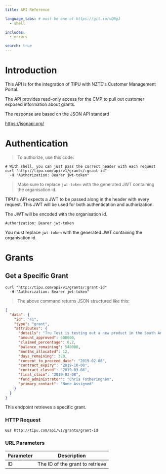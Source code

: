 ```yaml
---
title: API Reference

language_tabs: # must be one of https://git.io/vQNgJ
  - shell

includes:
  - errors

search: true
---
```


# Introduction

This API is for the integration of TIPU with NZTE's Customer Management Portal.

The API provides read-only access for the CMP to pull out customer exposed information about grants.

The response are based on the JSON API standard

https://jsonapi.org/

# Authentication

> To authorize, use this code:

```shell
# With shell, you can just pass the correct header with each request
curl "http://tipu.com/api/v1/grants/:grant-id"
  -H "Authorization: Bearer jwt-token"
```

> Make sure to replace `jwt-token` with the generated JWT containing the organisation id.

TIPU's API expects a JWT to be passed along in the header with every request. This JWT will be used for
both authentication and authorization.

The JWT will be encoded with the organisation id.

`Authorization: Bearer jwt-token`

<aside class="notice">
You must replace <code>jwt-token</code> with the generated JWT containing the organisation id.
</aside>

# Grants

## Get a Specific Grant

```shell
curl "http://tipu.com/api/v1/grants/:grant-id"
  -H "Authorization: Bearer jwt-token"
```

> The above command returns JSON structured like this:

```json
{
  "data": {
    "id": "41",
    "type": "grant",
    "attributes": {
      "details": "Tru Test is testing out a new product in the South American market.",
      "amount_approved": 600000,
      "claimed_percentage": 0.2,
      "balance_remaining": 540000,
      "months_allocated": 12,
      "days_remaining": 320,
      "consent_to_proceed_date": "2019-02-08",
      "contract_expiry": "2019-10-08",
      "contract_closed": "2019-03-08",
      "final_claim": "2019-03-08",
      "fund_administrator": "Chris Fotheringham",
      "primary_contact": "None Assigned"
    }
  }
}
```

This endpoint retrieves a specific grant.

### HTTP Request

`GET http://tipu.com/api/v1/grants/grant-id`

### URL Parameters

| Parameter | Description                     |
| --------- | ------------------------------- |
| ID        | The ID of the grant to retrieve |
